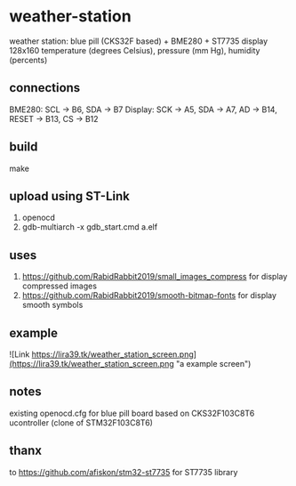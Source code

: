 # weather-station
weather station: blue pill (CKS32F based) + BME280 + ST7735 display 128x160
temperature (degrees Celsius), pressure (mm Hg), humidity (percents)

## connections
BME280: SCL -> B6, SDA -> B7
Display: SCK -> A5, SDA -> A7, AD -> B14, RESET -> B13, CS -> B12

## build
make

## upload using ST-Link
1. openocd
2. gdb-multiarch -x gdb_start.cmd a.elf

## uses
1. https://github.com/RabidRabbit2019/small_images_compress for display compressed images
2. https://github.com/RabidRabbit2019/smooth-bitmap-fonts for display smooth symbols

## example
![Link https://lira39.tk/weather_station_screen.png](https://lira39.tk/weather_station_screen.png "a example screen")

## notes
existing openocd.cfg for blue pill board based on CKS32F103C8T6 ucontroller (clone of STM32F103C8T6)

## thanx
to https://github.com/afiskon/stm32-st7735 for ST7735 library
